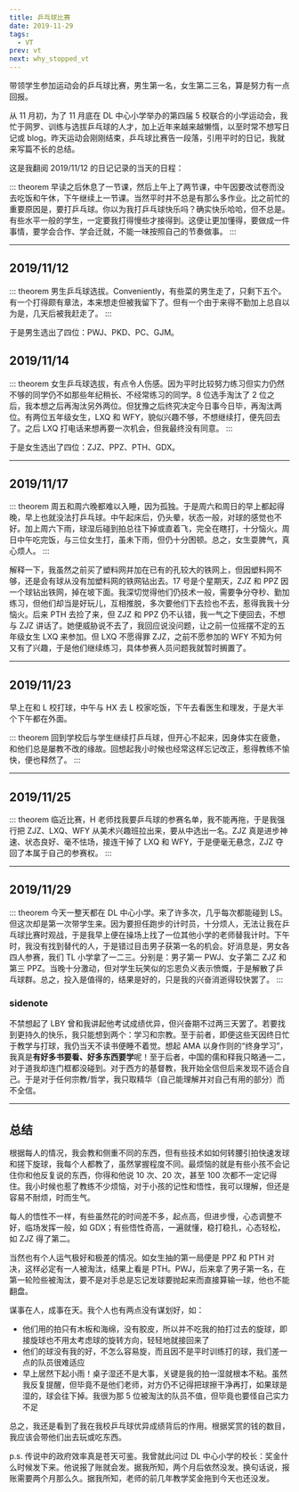```yaml
---
title: 乒乓球比赛
date: 2019-11-29
tags:
  - VT
prev: vt
next: why_stopped_vt
---
```


带领学生参加运动会的乒乓球比赛，男生第一名，女生第二三名，算是努力有一点回报。

<!-- more -->

从 11 月初，为了 11 月底在 DL 中心小学举办的第四届 5 校联合的小学运动会，我忙于网罗、训练与选拔乒乓球的人才，加上近年来越来越懒惰，以至时常不想写日记或 blog。昨天运动会刚刚结束，乒乓球比赛告一段落，引用平时的日记，我就来写篇不长的总结。

这是我翻阅 2019/11/12 的日记记录的当天的日程：

::: theorem
早读之后休息了一节课，然后上午上了两节课，中午因要改试卷而没去吃饭和午休，下午继续上一节课。当然平时并不总是有那么多作业。比之前忙的重要原因是，要打乒乓球。你以为我打乒乓球快乐吗？确实快乐哈哈，但不总是。有些水平一般的学生，一定要我打得慢些才接得到。这便让更加懂得，要做成一件事情，要学会合作、学会迁就，不能一味按照自己的节奏做事。
:::

---

## 2019/11/12

::: theorem
男生乒乓球选拔。Conveniently，有些菜的男生走了，只剩下五个。有一个打得颇有章法，本来想走但被我留下了。但有一个由于来得不勤加上总自以为是，几天后被我赶走了。
:::

于是男生选出了四位：PWJ、PKD、PC、GJM。

## 2019/11/14

::: theorem
女生乒乓球选拔，有点令人伤感。因为平时比较努力练习但实力仍然不够的同学仍不如那些年纪稍长、不经常练习的同学。8 位选手淘汰了 2 位之后，我本想之后再淘汰另外两位。但犹豫之后终究决定今日事今日毕，再淘汰两位。有两位五年级女生，LXQ 和 WFY，貌似兴趣不够，不想继续打，便先回去了。之后 LXQ 打电话来想再要一次机会，但我最终没有同意。
:::

于是女生选出了四位：ZJZ、PPZ、PTH、GDX。

---

## 2019/11/17

::: theorem
周五和周六晚都难以入睡，因为孤独。于是周六和周日的早上都起得晚，早上也就没法打乒乓球。中午起床后，仍头晕，状态一般，对球的感觉也不好。加上周六下雨，球湿后碰到拍总往下掉或直着飞，完全在瞎打，十分恼火。周日中午吃完饭，与三位女生打，虽未下雨，但仍十分困顿。总之，女生耍脾气，真心烦人。
:::

解释一下，我虽然之前买了塑料网并加在已有的孔较大的铁网上，但因塑料网不够，还是会有球从没有加塑料网的铁网钻出去。17 号是个星期天，ZJZ 和 PPZ 因一个球钻出铁网，掉在坡下面。我深切觉得他们仍技术一般，需要争分夺秒、勤加练习，但他们却当是好玩儿，互相推脱，多次要他们下去捡也不去，惹得我我十分恼火。后来 PTH 去捡了来，但 ZJZ 和 PPZ 仍不认错，我一气之下便回去，不想与 ZJZ 讲话了。她便威胁说不去了，我回应说没问题，让之前一位摇摆不定的五年级女生 LXQ 来参加。但 LXQ 不愿得罪 ZJZ，之前不愿参加的 WFY 不知为何又有了兴趣，于是他们继续练习，具体参赛人员问题我就暂时搁置了。

---

## 2019/11/23

早上在和 L 校打球，中午与 HX 去 L 校家吃饭，下午去看医生和理发，于是大半个下午都在外面。

::: theorem
回到学校后与学生继续打乒乓球，但开心不起来，因身体实在疲惫，和他们总是屡教不改的缘故。回想起我小时候也经常这样忘记改正，惹得教练不愉快，便也释然了。
:::

---

## 2019/11/25

::: theorem
临近比赛，H 老师找我要乒乓球的参赛名单，我不能再拖，于是我强行把 ZJZ、LXQ、WFY 从美术兴趣班拉出来，要从中选出一名。ZJZ 真是进步神速、状态良好、毫不怯场，接连干掉了 LXQ 和 WFY，于是便毫无悬念，ZJZ 夺回了本属于自己的参赛权。
:::

---

## 2019/11/29

::: theorem
今天一整天都在 DL 中心小学。来了许多次，几乎每次都能碰到 LS。但这次却是第一次带学生来。因为要担任跑步的计时员，十分烦人，无法让我在乒乓球比赛时观战，于是我早上便在操场上找了一位其他小学的老师替我计时。下午时，我没有找到替代的人，于是错过目击男子获第一名的机会。好消息是，男女各四人参赛，我们 TL 小学拿了一二三。分别是：男子第一 PWJ、女子第二 ZJZ 和第三 PPZ。当晚十分激动，但对学生玩笑似的忘恩负义表示愤慨，于是解散了乒乓球群。总之，投入是值得的，结果是好的，只是我的兴奋消逝得较快罢了。
:::

### sidenote

不禁想起了 LBY 曾和我讲起他考试成绩优异，但兴奋期不过两三天罢了。若要找到更持久的快乐，我只能想到两个：学习和宗教。至于前者，即便这些天因终日忙于教学与打球，我仍当天不读书便睡不着觉。想起 AMA 以身作则的“终身学习”，我真是**有好多书要看、好多东西要学**呢！至于后者，中国的儒和释我只略通一二，对于道我却连门框都没碰到。对于西方的基督教，我开始全信但后来发现不适合自己。于是对于任何宗教/哲学，我只取精华（自己能理解并对自己有用的部分）而不全信。

---

## 总结

根据每人的情况，我会教和侧重不同的东西，但有些技术如如何转腰引拍快速发球和搓下旋球，我每个人都教了，虽然掌握程度不同。最烦恼的就是有些小孩不会记住你和他反复说的东西，你得和他说 10 次、20 次，甚至 100 次都不一定记得住。我小时候也惹了教练不少烦恼，对于小孩的记性和悟性，我可以理解，但还是容易不耐烦，时而生气。

每人的悟性不一样，有些虽然花的时间差不多，起点高，但进步慢，心态调整不好，临场发挥一般，如 GDX；有些悟性奇高，一遍就懂，稳打稳扎，心态轻松，如 ZJZ 得了第二。

当然也有个人运气极好和极差的情况。如女生抽的第一局便是 PPZ 和 PTH 对决，这样必定有一人被淘汰，结果上看是 PTH。PWJ，后来拿了男子第一名，在第一轮险些被淘汰，要不是对手总是忘记发球要抛起来而直接算输一球，他也不能翻盘。

谋事在人，成事在天。我个人也有两点没有谋划好，如：

- 他们用的拍只有木板和海绵，没有胶皮，所以并不吃我的拍打过去的旋球，即接旋球也不用太考虑球的旋转方向，轻轻地就接回来了
- 他们的球没有我的好，不怎么容易旋，而且因不是平时训练打的球，我们差一点的队员很难适应
- 早上居然下起小雨！桌子湿还不是大事，关键是我的拍一湿就根本不粘。虽然我反复提醒，但毕竟不是他们老师，对方仍不记得把球擦干净再打，如果球是湿的，球会往下掉。我很为那 5 位被淘汰的队员不值，但毕竟也要怪自己实力不足

总之，我还是看到了我在我校乒乓球优异成绩背后的作用。根据奖赏的钱的数目，我应该会带他们出去玩或吃东西。

p.s. 传说中的政府效率真是苍天可鉴。我曾就此问过 DL 中心小学的校长：奖金什么时候发下来。他说报了账就会发。据我所知，两个月后依然没发。换句话说，报账需要两个月那么久。据我所知，老师的前几年教学奖金拖到今天也还没发。
